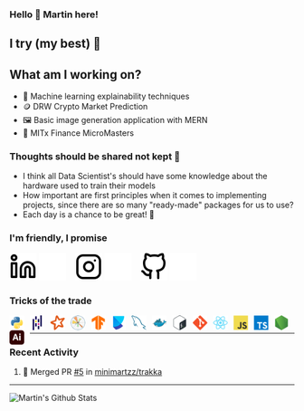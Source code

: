 ### Hello 👋 Martin here!

## I try (my best) 💪

## What am I working on?

- 🤖 Machine learning explainability techniques
- 🪙 DRW Crypto Market Prediction
- 🖼️ Basic image generation application with MERN
- 🏦 MITx Finance MicroMasters

### Thoughts should be shared not kept 🧠

- I think all Data Scientist's should have some knowledge about the hardware used to train their models
- How important are first principles when it comes to implementing projects, since there are so many "ready-made" packages for us to use?
- Each day is a chance to be great! 💫

### I'm friendly, I promise

[![website](./assets/linkedin-light.svg)](https://linkedin.com/in/martin-ho-zy#gh-light-mode-only)
[![website](./assets/linkedin-dark.svg)](https://linkedin.com/in/martin-ho-zy#gh-dark-mode-only)
&nbsp;&nbsp;
[![website](./assets/instagram-light.svg)](https://instagram.com/minimartzz/#gh-light-mode-only)
[![website](./assets/instagram-dark.svg)](https://instagram.com/minimartzz/#gh-dark-mode-only)
&nbsp;&nbsp;
[![website](./assets/github-light.svg)](https://github.com/minimartzz#gh-light-mode-only)
[![website](./assets/github-dark.svg)](https://github.com/minimartzz#gh-dark-mode-only)
&nbsp;&nbsp;

### Tricks of the trade

<img align="left" alt="Python" width="26px" src="https://raw.githubusercontent.com/devicons/devicon/v2.16.0/icons/python/python-original.svg" style="padding-right:10px;" />
<img align="left" alt="Pandas" width="26px" src="https://raw.githubusercontent.com/devicons/devicon/v2.16.0/icons/pandas/pandas-original.svg" style="padding-right:10px;" />
<img align="left" alt="Spark" width="26px" src="https://raw.githubusercontent.com/devicons/devicon/v2.16.0/icons/apachespark/apachespark-original.svg" style="padding-right:10px;" />
<img align="left" alt="Matplotlib" width="26px" src="https://raw.githubusercontent.com/devicons/devicon/v2.16.0/icons/matplotlib/matplotlib-original.svg" style="padding-right:10px;" />
<img align="left" alt="Tensorflow" width="26px" src="https://raw.githubusercontent.com/devicons/devicon/v2.16.0/icons/tensorflow/tensorflow-original.svg" style="padding-right:10px;" />
<img align="left" alt="Poetry" width="26px" src="https://raw.githubusercontent.com/devicons/devicon/v2.16.0/icons/poetry/poetry-original.svg" style="padding-right:10px;" />
<img align="left" alt="MySQL" width="26px" src="https://raw.githubusercontent.com/devicons/devicon/v2.16.0/icons/mysql/mysql-original.svg" style="padding-right:10px;" />
<img align="left" alt="Docker" width="26px" src="https://raw.githubusercontent.com/devicons/devicon/v2.16.0/icons/docker/docker-original.svg" style="padding-right:10px;" />
<img align="left" alt="Bash" width="26px" src="https://raw.githubusercontent.com/devicons/devicon/v2.16.0/icons/bash/bash-original.svg" style="padding-right:10px;" />
<img align="left" alt="Git" width="26px" src="https://raw.githubusercontent.com/devicons/devicon/v2.16.0/icons/git/git-original.svg" style="padding-right:10px;" />
<img align="left" alt="React" width="26px" src="https://raw.githubusercontent.com/devicons/devicon/v2.16.0/icons/react/react-original.svg" style="padding-right:10px;" />
<img align="left" alt="Javascript" width="26px" src="https://raw.githubusercontent.com/devicons/devicon/v2.16.0/icons/javascript/javascript-original.svg" style="padding-right:10px;" />
<img align="left" alt="Typescript" width="26px" src="https://raw.githubusercontent.com/devicons/devicon/v2.16.0/icons/typescript/typescript-original.svg" style="padding-right:10px;" />
<img align="left" alt="NodeJS" width="26px" src="https://raw.githubusercontent.com/devicons/devicon/v2.16.0/icons/nodejs/nodejs-original.svg" style="padding-right:10px;" />
<img align="left" alt="Illustrator" width="26px" src="https://raw.githubusercontent.com/devicons/devicon/v2.16.0/icons/illustrator/illustrator-plain.svg" style="padding-right:10px;" />

</br>

---

### Recent Activity

<!--START_SECTION:activity-->
1. 🎉 Merged PR [#5](https://github.com/minimartzz/trakka/pull/5) in [minimartzz/trakka](https://github.com/minimartzz/trakka)
<!--END_SECTION:activity-->

---

<img align="left" alt="Martin's Github Stats" src="https://github-readme-stats.vercel.app/api?username=minimartzz&show_icons=true&theme=cobalt" />
